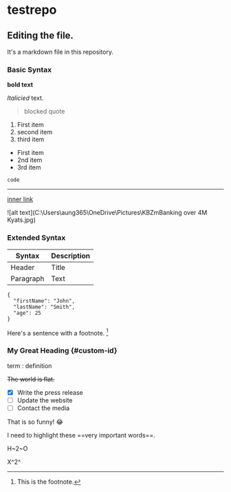 # testrepo

## Editing the file.

It's a markdown file in this repository.

### Basic Syntax

**bold text**

*Italicied* text.

> blocked quote

1. First item
2. second item
3. third item

- First item
- 2nd item
- 3rd item

`code`

---

[inner link](https://www.facebook.com/)

![alt text](C:\Users\aung365\OneDrive\Pictures\KBZmBanking over 4M Kyats.jpg)

### Extended Syntax

| Syntax | Description |
| ----------- | ----------- |
| Header | Title |
| Paragraph | Text |


```
{
  "firstName": "John",
  "lastName": "Smith",
  "age": 25
}
```

Here's a sentence with a footnote. [^1]

[^1]: This is the footnote.


### My Great Heading {#custom-id}

term
: definition

~~The world is flat.~~

- [x] Write the press release
- [ ] Update the website
- [ ] Contact the media

That is so funny! :joy:

I need to highlight these ==very important words==.

H~2~O
  
X^2^
